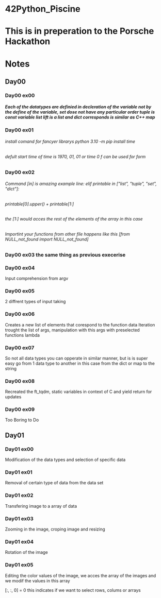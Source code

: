 # 42Python_Piscine

# This is in preperation to the Porsche Hackathon


# Notes

## Day00

### Day00 ex00

##### Each of the datatypes are definied in decleration of the variable not by the define of the variable, set dose not have any particular order tuple is const variable list lift is a list and dict corresponds is similar as C++ map


### Day00 ex01


###### install comand for fancyer librarys python 3.10 -m pip install time
###### defult start time of time is 1970, 01, 01 or time 0 f can be used for form

### Day00 ex02

###### Command [in] is amazing example line:    elif printable in ["list", "tuple", "set", "dict"]:

###### printable[0].upper() + printable[1:] 
###### the [1:] would acces the rest of the elements of the array in this case

###### Importint your functions from other file happens like this [from NULL_not_found import NULL_not_found]


### Day00 ex03 the same thing as previous execerise

### Day00 ex04

Input comprehension from argv

### Day00 ex05 

2 diffrent types of input taking

### Day00 ex06 

Creates a new list of elements that corespond to the function data
Iteration trought the list of args, manipulation with this args with preselected functions lambda

### Day00 ex07

So not all data types you can opperate in similar manner, but is is super easy go from 1 data type to another in this case from the dict or map to the string

### Day00 ex08

Recreated the ft_tqdm, static variables in context of C and yield return for updates


### Day00 ex09

Too Boring to Do


## Day01

### Day01 ex00

Modification of the data types and selection of specific data

### Day01 ex01

Removal of certain type of data from the data set

### Day01 ex02

Transfering image to a array of data

### Day01 ex03

Zooming in the image, croping image and resizing

### Day01 ex04

Rotation of the image

### Day01 ex05

Editing the color values of the image, we acces the array of the images and we modif the values in this array

[:, :, 0] = 0 this indicates if we want to select rows, colums or arrays

